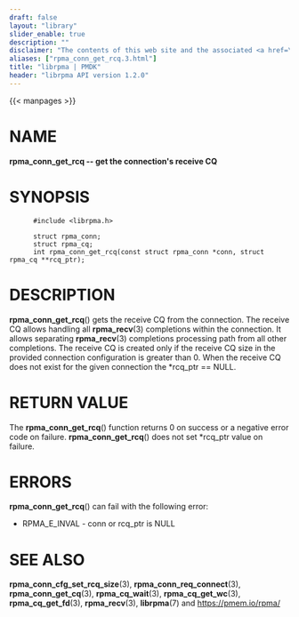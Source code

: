 ```yaml
---
draft: false
layout: "library"
slider_enable: true
description: ""
disclaimer: "The contents of this web site and the associated <a href=\"https://github.com/pmem\">GitHub repositories</a> are BSD-licensed open source."
aliases: ["rpma_conn_get_rcq.3.html"]
title: "librpma | PMDK"
header: "librpma API version 1.2.0"
---
```

{{< manpages >}}

[comment]: <> (SPDX-License-Identifier: BSD-3-Clause)
[comment]: <> (Copyright 2020-2023, Intel Corporation)

# NAME

**rpma_conn_get_rcq \-- get the connection\'s receive CQ**

# SYNOPSIS

          #include <librpma.h>

          struct rpma_conn;
          struct rpma_cq;
          int rpma_conn_get_rcq(const struct rpma_conn *conn, struct rpma_cq **rcq_ptr);

# DESCRIPTION

**rpma_conn_get_rcq**() gets the receive CQ from the connection. The
receive CQ allows handling all **rpma_recv**(3) completions within the
connection. It allows separating **rpma_recv**(3) completions processing
path from all other completions. The receive CQ is created only if the
receive CQ size in the provided connection configuration is greater than
0. When the receive CQ does not exist for the given connection the
\*rcq_ptr == NULL.

# RETURN VALUE

The **rpma_conn_get_rcq**() function returns 0 on success or a negative
error code on failure. **rpma_conn_get_rcq**() does not set \*rcq_ptr
value on failure.

# ERRORS

**rpma_conn_get_rcq**() can fail with the following error:

-   RPMA_E\_INVAL - conn or rcq_ptr is NULL

# SEE ALSO

**rpma_conn_cfg_set_rcq_size**(3), **rpma_conn_req_connect**(3),
**rpma_conn_get_cq**(3), **rpma_cq_wait**(3), **rpma_cq_get_wc**(3),
**rpma_cq_get_fd**(3), **rpma_recv**(3), **librpma**(7) and
https://pmem.io/rpma/

